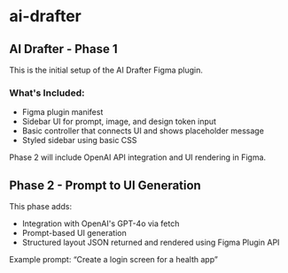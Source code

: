# ai-drafter

## AI Drafter - Phase 1

This is the initial setup of the AI Drafter Figma plugin.

### What's Included:
- Figma plugin manifest
- Sidebar UI for prompt, image, and design token input
- Basic controller that connects UI and shows placeholder message
- Styled sidebar using basic CSS

Phase 2 will include OpenAI API integration and UI rendering in Figma.

## Phase 2 - Prompt to UI Generation

This phase adds:
- Integration with OpenAI's GPT-4o via fetch
- Prompt-based UI generation
- Structured layout JSON returned and rendered using Figma Plugin API

Example prompt: “Create a login screen for a health app”